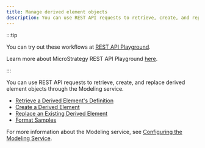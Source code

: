 ```yaml
---
title: Manage derived element objects
description: You can use REST API requests to retrieve, create, and replace derived element objects through the Modeling service.
---
```


:::tip

You can try out these workflows at [REST API Playground](https://www.postman.com/microstrategysdk/workspace/microstrategy-rest-api/folder/16131298-45044f1d-938d-4f1a-872d-6b3577c73416?ctx=documentation).

Learn more about MicroStrategy REST API Playground [here](/docs/getting-started/playground.md).

:::

You can use REST API requests to retrieve, create, and replace derived element objects through the Modeling service.

- [Retrieve a Derived Element's Definition](./retrieve-a-derived-elements-definition.md)
- [Create a Derived Element](./create-a-derived-element.md)
- [Replace an Existing Derived Element](./replace-an-existing-element.md)
- [Format Samples](./format-samples.md)

For more information about the Modeling service, see [Configuring the Modeling Service](https://www2.microstrategy.com/producthelp/Current/InstallConfig/en-us/Content/modeling_service.htm).
